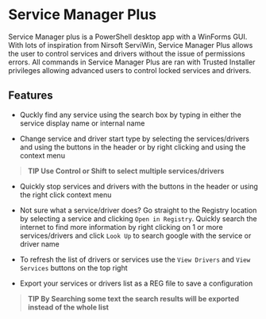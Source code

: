 # Service Manager Plus

Service Manager plus is a PowerShell desktop app with a WinForms GUI. With lots of inspiration from Nirsoft ServiWin, Service Manager Plus allows the user to control services and drivers without the issue of permissions errors. All commands in Service Manager Plus are ran with Trusted Installer privileges allowing advanced users to control locked services and drivers. 

## Features

- Quckly find any service using the search box by typing in either the service display name or internal name  

- Change service and driver start type by selecting the services/drivers and using the buttons in the header or by right clicking and using the context menu

> **TIP Use Control or Shift to select multiple services/drivers**

- Quickly stop services and drivers with the buttons in the header or using the right click context menu

- Not sure what a service/driver does? Go straight to the Registry location by selecting a service and clicking `Open in Registry`. Quickly search the internet to find more information by right clicking on 1 or more services/drivers and click `Look Up` to search google with the service or driver name

- To refresh the list of drivers or services use the `View Drivers` and `View Services` buttons on the top right

- Export your services or drivers list as a REG file to save a configuration 

> **TIP By Searching some text the search results will be exported instead of the whole list**


